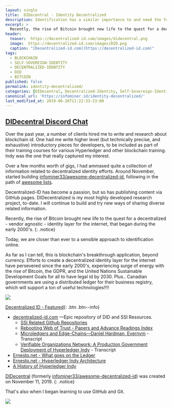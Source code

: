 ```yaml
---
layout: single
title:  DIDecentral - Identity Decentralized
description: Identification has a similar importance to and need the for decentralization as currency.
excerpt: >
  Recently, the rise of Bitcoin brought new life to the quest for a decentralized - vendor agnostic - identity layer for the internet, that began during the early 2000's.
header:
  teaser:  https://decentralized-id.com/images/didecentral.png
  image:  https://decentralized-id.com/images/DID.png
  caption: "[Decentralized-id.com](https://decentralized-id.com)"
tags: 
  - BLOCKCHAIN
  - SELF-SOVEREIGN-IDENTITY
  - DECENTRALIZED-IDENTITY
  - DID
  - BITCOIN
published: false
permalink: identity-decentralized/
categories: [DIDecentral, Decentralized-Identity, Self-Sovereign-Identity, Bitcoin, Crypto, InfoHub]
canonical_url: 'https://infominer.id/identity-decentralized/'
last_modified_at: 2019-06-26T11:22:33-23:00
---
```


## [DIDecentral Discord Chat](https://discord.gg/eYm2XvZ)

Over the past year, a number of clients hired me to write and research about blockchain id. One had me write higher level (but technically precise, and exhaustive) introductory pieces for developers, to be included as part of their training courses for various Hyperledger and other blockchain training. Indy was the one that really captured my interest.

Over a few months worth of gigs, I had ammased quite a collection of information related to decentralized identity efforts. Around November, started building [infominer33/awesome-decentralized-id](https://github.com/didecentral/didecentral.github.io), following in the path of [awesome lists](https://github.com/sindresorhus/awesome). 

Decentralized-ID has become a passion, but so has publishing content via GitHub pages. DIDecentralized is my most highly developed research project, to-date. I will continue to build and try new ways of sharing diverse related information.

Recently, the rise of Bitcoin brought new life to the quest for a decentralized - vendor agnostic - identity layer for the internet, that began during the early 2000's.
{: .notice}

Today, we are closer than ever to a sensible approach to identification online.

As far as I can tell, this is blockchain's breakthrough application, beyond currency. Efforts to create a decentralized identity layer for the internet have persevered since the early 2000's, experiencing surge of energy with the rise of Bitcoin, the GDPR, and the United Nations Sustainable Development Goals for all to have legal id by 2030. Plus.. Canadian governments are using a distributed ledger for their business registry, which will support a ton of useful technologies!!!!

<img src="https://decentralized-id.com/images/identity-decentralized.png"/>

[Decentralized ID - Featured](https://decentralized-id.com){: .btn .btn--info}

* <a href="https://decentralized-id.com">decentralized-id.com</a> —Epic repository of DID and SSI Resources.
  * <a href="https://decentralized-id.com/identity-github/">SSI Related Github Repositories</a> 
  * <a href="https://decentralized-id.com/workshops/rebooting-web-of-trust/">Rebooting Web of Trust - Papers and Advance Readings Index</a>
  * [Microledgers and Edge-Chains—Daniel Hardman, Evernym](https://sourcecrypto.pub/transcripts/Microledgers-Edgechains-Dan-Hardman/) - Transcript
  * [Verifiable Organizations Network: A Production Government Deployment of Hyperledger Indy](https://sourcecrypto.pub/transcripts/VerifiableOrganizationsNetwork-HGF/) - Transcript
* [Ernesto.net - What goes on the Ledger](https://www.ernesto.net/ernesto-net-5-minute-course-on-indy-and-what-goes-on-the-blockchain-ledger/)
* [Ernesto.net - Hyperledger Indy Architecture](https://www.ernesto.net/hyperledger-indy-architecture/) 
* [A History of Hyperledger Indy](https://www.axiomtech.io/blog-feed/hyperledger-indy-decentralized-identity)

[DIDecentral](https://github.com/didecentral) (formerly [infominer33/awesome-decentralized-id](https://github.com/infominer33/awesome-decentralized-id/graphs/contributors)) was created on November 11, 2019.
{: .notice}

That's also when I began learning to use GitHub and Git.

![](https://i.imgur.com/tdQBgKB.png)

